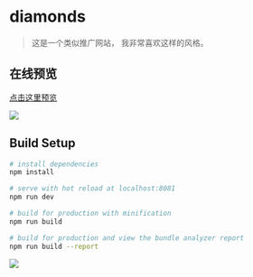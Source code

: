 # diamonds

> 这是一个类似推广网站， 我非常喜欢这样的风格。

## 在线预览

[点击这里预览](https://xjh22222228.github.io/diamonds/)

![](https://raw.githubusercontent.com/xjh22222228/diamonds/master/static/images/view.png)

## Build Setup

``` bash
# install dependencies
npm install

# serve with hot reload at localhost:8081
npm run dev

# build for production with minification
npm run build

# build for production and view the bundle analyzer report
npm run build --report
```


![](https://raw.githubusercontent.com/xjh22222228/diamonds/master/static/images/pay.jpg)

